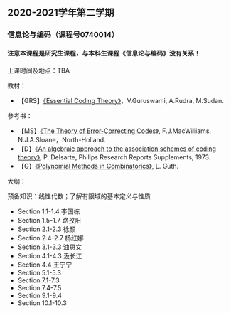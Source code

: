## 2020-2021学年第二学期
### 信息论与编码（课程号0740014）
#### 注意本课程是研究生课程，与本科生课程《信息论与编码》没有关系！

上课时间及地点：TBA

教材：
* 【GRS】[《Essential Coding Theory》](https://cse.buffalo.edu/faculty/atri/courses/coding-theory/book/)，V.Guruswami, A.Rudra, M.Sudan.

参考书：
* 【MS】[《The Theory of Error-Correcting Codes》](https://www.sciencedirect.com/bookseries/north-holland-mathematical-library/vol/16), F.J.MacWilliams, N.J.A.Sloane，North-Holland.
* 【D】[《An algebraic approach to the association schemes of coding theory》](https://users.wpi.edu/~martin/RESEARCH/philips.pdf), P. Delsarte, Philips Research Reports Supplements, 1973.
* 【G】[《Polynomial Methods in Combinatorics》](https://bookstore.ams.org/ulect-64/), L. Guth.

大纲：

预备知识：线性代数；了解有限域的基本定义与性质

* Section 1.1-1.4 李国栋
* Section 1.5-1.7 路孜阳
* Section 2.1-2.3 徐颜
* Section 2.4-2.7 杨红娜
* Section 3.1-3.3 油思文
* Section 4.1-4.3 汲长江
* Section 4.4 王宁宁
* Section 5.1-5.3
* Section 7.1-7.3
* Section 7.4-7.5
* Section 9.1-9.4
* Section 10.1-10.3

